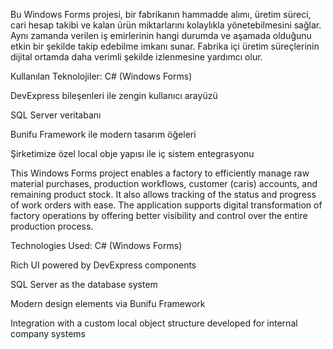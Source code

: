 Bu Windows Forms projesi, bir fabrikanın hammadde alımı, üretim süreci, cari hesap takibi ve kalan ürün miktarlarını kolaylıkla yönetebilmesini sağlar. Aynı zamanda verilen iş emirlerinin hangi durumda ve aşamada olduğunu etkin bir şekilde takip edebilme imkanı sunar. Fabrika içi üretim süreçlerinin dijital ortamda daha verimli şekilde izlenmesine yardımcı olur.

Kullanılan Teknolojiler:
C# (Windows Forms)

DevExpress bileşenleri ile zengin kullanıcı arayüzü

SQL Server veritabanı

Bunifu Framework ile modern tasarım öğeleri

Şirketimize özel local obje yapısı ile iç sistem entegrasyonu



This Windows Forms project enables a factory to efficiently manage raw material purchases, production workflows, customer (caris) accounts, and remaining product stock. It also allows tracking of the status and progress of work orders with ease. The application supports digital transformation of factory operations by offering better visibility and control over the entire production process.

Technologies Used:
C# (Windows Forms)

Rich UI powered by DevExpress components

SQL Server as the database system

Modern design elements via Bunifu Framework

Integration with a custom local object structure developed for internal company systems
